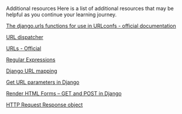Additional resources
Here is a list of additional resources that may be helpful as you continue your learning journey.

[The django.urls functions for use in URLconfs - official documentation](https://docs.djangoproject.com/en/4.1/ref/urls/)

[URL dispatcher](https://docs.djangoproject.com/en/4.1/topics/http/urls/#url-dispatcher)

[URLs - Official](https://docs.djangoproject.com/en/4.1/topics/http/urls/#how-django-processes-a-request)

[Regular Expressions](https://docs.djangoproject.com/en/4.1/topics/http/urls/#using-regular-expressions)

[Django URL mapping](https://docs.djangoproject.com/en/4.1/topics/http/views/#mapping-urls-to-views)

[Get URL parameters in Django](https://docs.djangoproject.com/en/4.1/topics/http/urls/#how-django-processes-a-request)

[Render HTML Forms – GET and POST in Django](https://docs.djangoproject.com/en/4.1/topics/forms/)

[HTTP Request Response object](https://docs.djangoproject.com/en/4.1/ref/request-response/)

  